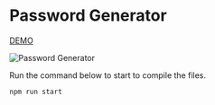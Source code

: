 # Password Generator

[DEMO](https://amazing-hugle-7a4522.netlify.app/)

![Password Generator](https://res.cloudinary.com/coffmanjrp-dev/image/upload/v1643500335/coffmanjrp.io/Fire_Shot_Capture_070_React_Password_Generator_localhost_99d4106175.png)

Run the command below to start to compile the files.

```
npm run start
```
